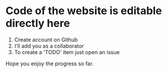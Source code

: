 # Code of the website is editable directly here

1. Create account on Github
2. I'll add you as a collaborator
3. To create a 'TODO' item just open an issue

Hope you enjoy the progress so far.
